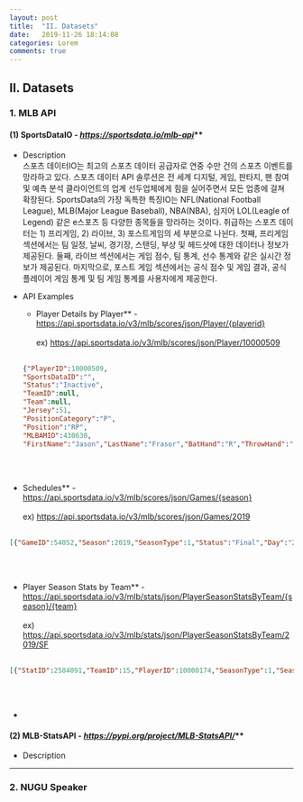```yaml
---
layout: post
title:  "II. Datasets"
date:   2019-11-26 18:14:08
categories: Lorem
comments: true
---
```


## Ⅱ. Datasets

### 1. MLB API <br>
#### (1) SportsDataIO - _https://sportsdata.io/mlb-api_** <br>
- Description <br>
스포츠 데이터IO는 최고의 스포츠 데이터 공급자로 연중 수만 건의 스포츠 이벤트를 망라하고 있다. 스포츠 데이터 API 솔루션은 전 세계 디지털, 게임, 판타지, 팬 참여 및 예측 분석 클라이언트의 업계 선두업체에게 힘을 실어주면서 모든 업종에 걸쳐 확장된다. SportsData의 가장 독특한 특징IO는 NFL(National Football League), MLB(Major League Baseball), NBA(NBA), 심지어 LOL(Leagle of Legend) 같은 e스포츠 등 다양한 종목들을 망라하는 것이다. 취급하는 스포츠 데이터는 1) 프리게임, 2) 라이브, 3) 포스트게임의 세 부분으로 나뉜다. 첫째, 프리게임 섹션에서는 팀 일정, 날씨, 경기장, 스탠딩, 부상 및 헤드샷에 대한 데이터나 정보가 제공된다. 둘째, 라이브 섹션에서는 게임 점수, 팀 통계, 선수 통계와 같은 실시간 정보가 제공된다. 마지막으로, 포스트 게임 섹션에서는 공식 점수 및 게임 결과, 공식 플레이어 게임 통계 및 팀 게임 통계를 사용자에게 제공한다. 

- API Examples
  - Player Details by Player** - https://api.sportsdata.io/v3/mlb/scores/json/Player/{playerid} <br><br>
  ex)  https://api.sportsdata.io/v3/mlb/scores/json/Player/10000509 <br><br>
  ```json
  {"PlayerID":10000509,
  "SportsDataID":"",
  "Status":"Inactive",
  "TeamID":null,
  "Team":null,
  "Jersey":51,
  "PositionCategory":"P",
  "Position":"RP",
  "MLBAMID":430630,
  "FirstName":"Jason","LastName":"Frasor","BatHand":"R","ThrowHand":"R","Height":70,"Weight":180,"BirthDate":"1977-08-09T00:00:00","BirthCity":"Chicago","BirthState":"IL","BirthCountry":"USA","HighSchool":null,"College":"Southern Illinois","ProDebut":null,"Salary":1750000,"PhotoUrl":"https:\/\/s3-us-west-2.amazonaws.com\/static.fantasydata.com\/headshots\/mlb\/low-res\/10000509.png","SportRadarPlayerID":"6d9e4f65-7826-4fae-a0f6-fc46a0f7a252","RotoworldPlayerID":3849,"RotoWirePlayerID":null,"FantasyAlarmPlayerID":101305,"StatsPlayerID":null,"SportsDirectPlayerID":null,"XmlTeamPlayerID":3186,"InjuryStatus":"Scrambled","InjuryBodyPart":"Scrambled","InjuryStartDate":null,"InjuryNotes":"Scrambled","FanDuelPlayerID":5621,"DraftKingsPlayerID":198747,"YahooPlayerID":7310,"UpcomingGameID":null,"FanDuelName":null,"DraftKingsName":"Jason Frasor","YahooName":null,"GlobalTeamID":0,"FantasyDraftName":null,"FantasyDraftPlayerID":null,"Experience":"12","UsaTodayPlayerID":null,"UsaTodayHeadshotUrl":null,"UsaTodayHeadshotNoBackgroundUrl":null,"UsaTodayHeadshotUpdated":null,"UsaTodayHeadshotNoBackgroundUpdated":null}
  ```
<br><br>
  
  - Schedules** - https://api.sportsdata.io/v3/mlb/scores/json/Games/{season} <br><br>
  ex) https://api.sportsdata.io/v3/mlb/scores/json/Games/2019 <br><br>
  ```json
  [{"GameID":54052,"Season":2019,"SeasonType":1,"Status":"Final","Day":"2019-03-20T00:00:00","DateTime":"2019-03-20T05:35:00","AwayTeam":"SEA","HomeTeam":"OAK","AwayTeamID":13,"HomeTeamID":24,"RescheduledGameID":null,"StadiumID":69,"Channel":"ESPN","Inning":9,"InningHalf":"B","AwayTeamRuns":14,"HomeTeamRuns":11,"AwayTeamHits":11,"HomeTeamHits":14,"AwayTeamErrors":3,"HomeTeamErrors":0,"WinningPitcherID":10003325,"LosingPitcherID":10000694,"SavingPitcherID":10001121,"Attendance":null,"AwayTeamProbablePitcherID":10003325,"HomeTeamProbablePitcherID":10000694,"Outs":null,"Balls":null,"Strikes":null,"CurrentPitcherID":null,"CurrentHitterID":null,"AwayTeamStartingPitcherID":10003325,"HomeTeamStartingPitcherID":10000694,"CurrentPitchingTeamID":null,"CurrentHittingTeamID":null,"PointSpread":-2.4,"OverUnder":14.4,"AwayTeamMoneyLine":231,"HomeTeamMoneyLine":-250,"ForecastTempLow":88,"ForecastTempHigh":101,"ForecastDescription":"Scrambled","ForecastWindChill":101,"ForecastWindSpeed":13,"ForecastWindDirection":386,"RescheduledFromGameID":null,"RunnerOnFirst":null,"RunnerOnSecond":null,"RunnerOnThird":null,"AwayTeamStartingPitcher":"Scrambled","HomeTeamStartingPitcher":"Scrambled","CurrentPitcher":"Scrambled","CurrentHitter":"Scrambled","WinningPitcher":"Scrambled","LosingPitcher":"Scrambled","SavingPitcher":"Scrambled","DueUpHitterID1":null,"DueUpHitterID2":null,"DueUpHitterID3":null,"GlobalGameID":10054052,"GlobalAwayTeamID":10000013,"GlobalHomeTeamID":10000024,"PointSpreadAwayTeamMoneyLine":-263,"PointSpreadHomeTeamMoneyLine":237,"LastPlay":"Scrambled","IsClosed":true,"Updated":"2019-03-20T22:20:03","GameEndDateTime":"2019-03-20T09:02:27","HomeRotationNumber":null,"AwayRotationNumber":null,"Innings":[]},
  ```
  <br><br>
  
  - Player Season Stats by Team** - https://api.sportsdata.io/v3/mlb/stats/json/PlayerSeasonStatsByTeam/{season}/{team} <br><br>
  ex) https://api.sportsdata.io/v3/mlb/stats/json/PlayerSeasonStatsByTeam/2019/SF <br><br>
  ```json
  [{"StatID":2584091,"TeamID":15,"PlayerID":10000174,"SeasonType":1,"Season":2019,"Name":"Pablo Sandoval","Team":"SF","Position":"3B","PositionCategory":"IF","Started":55,"BattingOrder":null,"GlobalTeamID":10000015,"AverageDraftPosition":null,"Updated":"2019-12-12T03:24:28","Games":108,"FantasyPoints":332.4,"AtBats":372.1,"Runs":57.5,"Hits":99.9,"Singles":49.2,"Doubles":31.5,"Triples":0.0,"HomeRuns":19.2,"RunsBattedIn":56.1,"BattingAverage":0.5,"Outs":272.2,"Strikeouts":91.7,"Walks":24.6,"HitByPitch":1.9,"Sacrifices":9.4,"SacrificeFlies":5.6,"GroundIntoDoublePlay":10.9,"StolenBases":1.9,"CaughtStealing":0.0,"PitchesSeen":1558.2,"OnBasePercentage":0.6,"SluggingPercentage":0.9,"OnBasePlusSlugging":1.5,"Errors":11.2,"Wins":0.0,"Losses":0.0,"Saves":0.0,"InningsPitchedDecimal":1.9,"TotalOutsPitched":5.6,"InningsPitchedFull":1.9,"InningsPitchedOuts":0.0,"EarnedRunAverage":0.0,"PitchingHits":0.0,"PitchingRuns":0.0,"PitchingEarnedRuns":0.0,"PitchingWalks":0.0,"PitchingStrikeouts":0.0,"PitchingHomeRuns":0.0,"PitchesThrown":13.7,"PitchesThrownStrikes":13.1,"WalksHitsPerInningsPitched":0.0,"PitchingBattingAverageAgainst":0.0,"GrandSlams":0.0,"FantasyPointsFanDuel":1032.7,"FantasyPointsDraftKings":782.5,"FantasyPointsYahoo":661.2,"PlateAppearances":402.2,"TotalBases":188.8,"FlyOuts":28.7,"GroundOuts":82.1,"LineOuts":17.8,"PopOuts":16.4,"IntentionalWalks":3.7,"ReachedOnError":7.5,"BallsInPlay":265.4,"BattingAverageOnBallsInPlay":0.6,"WeightedOnBasePercentage":0.7,"PitchingSingles":0.0,"PitchingDoubles":0.0,"PitchingTriples":0.0,"PitchingGrandSlams":0.0,"PitchingHitByPitch":1.9,"PitchingSacrifices":0.0,"PitchingSacrificeFlies":0.0,"PitchingGroundIntoDoublePlay":1.9,"PitchingCompleteGames":0.0,"PitchingShutOuts":0.0,"PitchingNoHitters":0.0,"PitchingPerfectGames":0.0,"PitchingPlateAppearances":5.6,"PitchingTotalBases":0.0,"PitchingFlyOuts":1.9,"PitchingGroundOuts":0.0,"PitchingLineOuts":0.0,"PitchingPopOuts":0.0,"PitchingIntentionalWalks":0.0,"PitchingReachedOnError":0.0,"PitchingCatchersInterference":0.0,"PitchingBallsInPlay":3.7,"PitchingOnBasePercentage":0.6,"PitchingSluggingPercentage":0.0,"PitchingOnBasePlusSlugging":0.6,"PitchingStrikeoutsPerNineInnings":0.0,"PitchingWalksPerNineInnings":0.0,"PitchingBattingAverageOnBallsInPlay":0.0,"PitchingWeightedOnBasePercentage":0.6,"DoublePlays":10.9,"PitchingDoublePlays":1.9,"BattingOrderConfirmed":true,"IsolatedPower":0.4,"FieldingIndependentPitching":11.6,"PitchingQualityStarts":0.0,"PitchingInningStarted":null,"LeftOnBase":145.0,"PitchingHolds":0.0,"PitchingBlownSaves":0.0,"SubstituteBattingOrder":null,"SubstituteBattingOrderSequence":null,"FantasyPointsFantasyDraft":782.5},
  ```
  
  <br><br>
  
  
  
  
  

  


  
  
  
  
  
  
  - 



#### (2) MLB-StatsAPI - _https://pypi.org/project/MLB-StatsAPI/_** <br>
- Description <br>







--- 
### 2. NUGU Speaker






